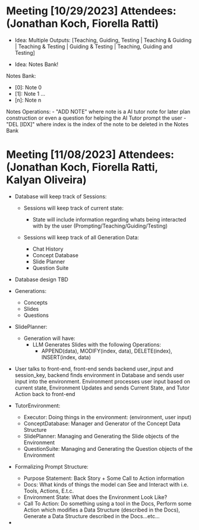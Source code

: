 # Meeting [10/29/2023] Attendees: (Jonathan Koch, Fiorella Ratti)
 - Idea: Multiple Outputs: [Teaching, Guiding, Testing | Teaching & Guiding | Teaching & Testing | Guiding & Testing | Teaching, Guiding and Testing]

- Idea: Notes Bank!

Notes Bank:
 - [0]: Note 0
 - [1]: Note 1
 ...
 - [n]: Note n

Notes Operations:
    - "ADD NOTE" where note is a AI tutor note for later plan construction or even a question for helping the AI Tutor prompt the user
    - "DEL [IDX]" where index is the index of the note to be deleted in the Notes Bank


# Meeting [11/08/2023] Attendees: (Jonathan Koch, Fiorella Ratti, Kalyan Oliveira)
 - Database will keep track of Sessions:
    - Sessions will keep track of current state:
        - State will include information regarding whats being interacted with by the user (Prompting/Teaching/Guiding/Testing)
    
    - Sessions will keep track of all Generation Data:
        - Chat History
        - Concept Database
        - Slide Planner
        - Question Suite
 
 - Database design TBD

 - Generations:
    - Concepts
    - Slides
    - Questions

 - SlidePlanner:
    - Generation will have:
        - LLM Generates Slides with the following Operations:
            - APPEND(data), MODIFY(index, data), DELETE(index), INSERT(index, data)

 - User talks to front-end, front-end sends backend user_input and session_key, backend finds environment in Database and sends user input into the environment. Environment processes user input based on current state, Environment Updates and sends Current State, and Tutor Action back to front-end

 - TutorEnvironment:
    - Executor: Doing things in the environment: (environment, user input)
    - ConceptDatabase: Manager and Generator of the Concept Data Structure
    - SlidePlanner: Managing and Generating the Slide objects of the Environment
    - QuestionSuite: Managing and Generating the Question objects of the Environment 

 - Formalizing Prompt Structure:
    - Purpose Statement: Back Story + Some Call to Action information
    - Docs: What kinds of things the model can See and Interact with i.e. Tools, Actions, E.t.c.
    - Environment State: What does the Environment Look Like?
    - Call To Action: Do something using a tool in the Docs, Perform some Action which modifies a Data Structure (described in the Docs), Generate a Data Structure described in the Docs...etc...

 - 


